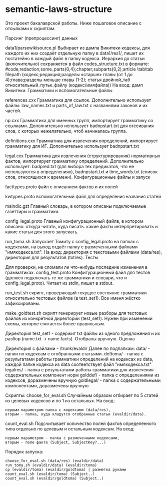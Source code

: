 semantic-laws-structure
=======================
Это проект бакалаврской работы. Ниже пошаговое описание с отсылками к скриптам.

Парсинг (препроцессинг) данных

data1/parsewikisource.pl Выбирает из дампа Викитеки кодексы, для каждого их них создаёт отдельную папку в data1/res1/, пишет их постатейно в каждый файл в папку кодекса. Иерархия до статьи (включительно) сохраняется в файл codes_structure.txt в формате: #code;redaction;some_parts{0,4};chapter;subparts{0,2);article \tab\tab filepath
(кодекс;редакция;разделы «старше» главы (от 1 до 4);глава;разделы меньше главы (1-2); статья двойной_таб относительный_путьк_файлу (кодекс/имяфайла)) На вход: дамп Викитеки.
Грамматики и вспомогательные файлы

references.cxx Грамматика для ссылок. Дополнительно использует файлы: law_names.txt и parts_of_law.txt с названиями законов и их частей.

np.cxx Грамматика для именных групп, импортирует грамматику со ссылками. Дополнительно использует badnpstart.txt для отсеивания слов, с которых нежелательно, чтоб начиналась группа.

definitions.cxx Грамматика для извлечения определений, импортирует грамматику для ИГ. Дополнительно использует badnpstart.txt

legal.cxx Грамматика для извлечения (структурирования) нормативных фактов, импортирует грамматику определений. Дополнительно использует: badpred.txt (для выбора тех предикатов, что не используются в определениях), badnpstart.txt и time_words.txt (список слов, относящихся к времени).
Конфигурационные файлы и запуск

facttypes.proto файл с описанием фактов и их полей

kwtypes.proto вспомогательный файл для определения названия статей

maindic.gzt Главный словарь, в котором описаны подключаемые газеттиры и грамматики.

config_legal.proto Главный конфигурационный файлв, в котором описано: откуда читать, куда писать. какие факты интерпретировать и какие статьи для этого запускать.

run_toma.sh Запускает Томиту с config_legal.proto на папках с кодексами, на выход отдаёт папку с размеченными файлами "имякодекса.txt". На вход: директория с текстовыми файлами (data/res), директория для результатов (txtres).
Тесты

Для проверки, не сломали ли что-нибудь последние изменения в грамматиках. config_test.proto Конфигурационный файл для тестов (должен подключать те же грамматики и словари, что и config_legal.proto). Читает из stdin, пишет в stdout.

run_test.sh скрипт, проверяющий текущее состояние грамматики относительно тестовых файлов (в test_set1). Все именя жёстко зафиксированы.

make_goldtest.sh скрипт генерирует новые разборы для тестовых файлов из конкретной директории (test_set1). Нужен при изменении схемы, которое считается более правильным.

Директория test_set1 - содержит txt файлы из одного предложения и их разбор (name.txt -> name.facts). Отобраны вручную.
Оценка

Директория с файлами - /trunk/evaldir Далее по подпапкам: data/ - папки по кодексам с отобранными статьями. deftoma/ - папка с результатами работы грамматики определений на кодексах из data, каждой папке кодекса из data соответствует файл "имякодекса.txt" legalres/ - папка с результатами работы грамматики для извлечения содержательных компонент норм golddef/ - папка с определениями из кодексов, доразмечены вручную goldlegal/ - папка с содержательными компонентами, доразмечены вручную

Скрипты: choose_for_eval.sh
Случайным образом отбирает по 5 статей из целевых кодексов и по 1 из остальных. На вход:

    первым параметром папка с кодексами (data/res),
    вторым - папка, куда кладутся отобранные статьи (evaldir/data).

count_eval.sh
Подсчитывает количество полей фактов определённого типа отдельно по целевым и остальным кодексам. На вход:

    первым параметром - папка с размеченными кодексами,
    вторым - поле факта (Subject, SubjectKey?...)

Порядок запуска:

    choose_for_eval.sh (data/res) (evaldir/data)
    run_toma.sh (evaldir/data) (evaldir/toma)
    cp (evaldir/toma) (evaldir/goldtoma) | разметка руками
    count_eval.sh (evaldir/toma) (Subject..)
    count_eval.sh (evaldir/goldtoma) (Subject..)
